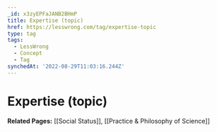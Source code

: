 ```yaml
---
_id: x3zyEPFaJANB2BHmP
title: Expertise (topic)
href: https://lesswrong.com/tag/expertise-topic
type: tag
tags:
  - LessWrong
  - Concept
  - Tag
synchedAt: '2022-08-29T11:03:16.244Z'
---
```

# Expertise (topic)

**Related Pages:** [[Social Status]], [[Practice & Philosophy of Science]]